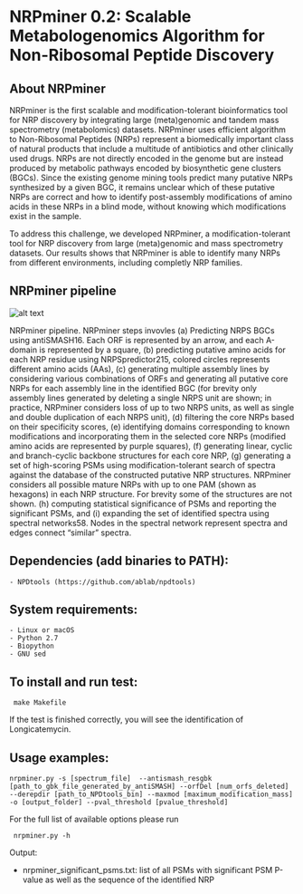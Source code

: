 # NRPminer 0.2: Scalable Metabologenomics Algorithm for Non-Ribosomal Peptide Discovery 

## About NRPminer

NRPminer is the first scalable and modification-tolerant bioinformatics tool for NRP discovery by integrating large (meta)genomic and tandem mass spectrometry (metabolomics) datasets. NRPminer uses efficient algorithm to Non-Ribosomal Peptides (NRPs) represent a biomedically important class of natural products that include a multitude of antibiotics and other clinically used drugs. NRPs are not directly encoded in the genome but are instead produced by metabolic pathways encoded by biosynthetic gene clusters (BGCs). Since the existing genome mining tools predict many putative NRPs synthesized by a given BGC, it remains unclear which of these putative NRPs are correct and how to identify post-assembly modifications of amino acids in these NRPs in a blind mode, without knowing which modifications exist in the sample. 

To address this challenge, we developed NRPminer, a modification-tolerant tool for NRP discovery from large (meta)genomic and mass spectrometry datasets. Our results shows that NRPminer is able to identify many NRPs from different environments, including completly NRP families. 

## NRPminer pipeline


![alt text](docs/nrpminer_pipeline.jpg "NRPminer pipeline")

NRPminer pipeline. NRPminer steps invovles (a) Predicting NRPS BGCs using antiSMASH16. Each ORF is represented by an arrow, and each A-domain is represented by a square, (b) predicting putative amino acids for each NRP residue using NRPSpredictor215, colored circles represents different amino acids (AAs), (c) generating multiple assembly lines by considering various combinations of ORFs and generating all putative core NRPs for each assembly line in the identified BGC (for brevity only assembly lines generated by deleting a single NRPS unit are shown; in practice, NRPminer considers loss of up to two NRPS units, as well as single and double duplication of each NRPS unit), (d) filtering the core NRPs based on their specificity scores, (e) identifying domains corresponding to known modifications and incorporating them in the selected core NRPs (modified amino acids are represented by purple squares), (f) generating linear, cyclic and branch-cyclic backbone structures for each core NRP, (g) generating a set of high-scoring PSMs using modification-tolerant search of spectra against the database of the constructed putative NRP structures. NRPminer considers all possible mature NRPs with up to one PAM (shown as hexagons) in each NRP structure. For brevity some of the structures are not shown. (h) computing statistical significance of PSMs and reporting the significant PSMs, and (i) expanding the set of identified spectra using spectral networks58. Nodes in the spectral network represent spectra and edges connect “similar” spectra.


## Dependencies (add binaries to PATH):

	- NPDtools (https://github.com/ablab/npdtools)

## System requirements:

	- Linux or macOS
	- Python 2.7
	- Biopython 
	- GNU sed 


## To install and run test:

     make Makefile


If the test is finished correctly, you will see the identification of Longicatemycin. 

## Usage examples: 


	nrpminer.py -s [spectrum_file]  --antismash_resgbk [path_to_gbk_file_generated_by_antiSMASH] --orfDel [num_orfs_deleted] --derepdir [path_to_NPDtools_bin] --maxmod [maximum_modification_mass] -o [output_folder] --pval_threshold [pvalue_threshold]      


For the full list of available options please run

     nrpminer.py -h


Output:

* nrpminer_significant_psms.txt:                    list of all PSMs with significant PSM P-value as well as the sequence of the identified NRP


